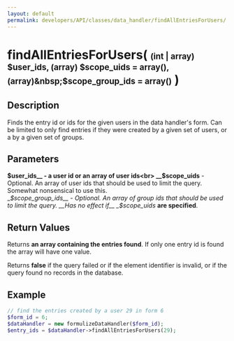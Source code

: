 ```yaml
---
layout: default
permalink: developers/API/classes/data_handler/findAllEntriesForUsers/
---
```


# findAllEntriesForUsers( <span style='font-size: 14pt;'>(int | array) $user_ids, (array) $scope_uids = array(), (array)&nbsp;$scope_group_ids = array()</span> )

## Description

Finds the entry id or ids for the given users in the data handler's form. Can be limited to only find entries if they were created by a given set of users, or a by a given set of groups.

## Parameters

__$user_ids__ - a user id or an array of user ids<br>
__$scope_uids__ - Optional. An array of user ids that should be used to limit the query. Somewhat nonsensical to use this.<br>
__$scope_group_ids__ - Optional. An array of group ids that should be used to limit the query. __Has no effect if__ _$scope_uids_ __are specified__.

## Return Values

Returns __an array containing the entries found__. If only one entry id is found the array will have one value.

Returns __false__ if the query failed or if the element identifier is invalid, or if the query found no records in the database.

## Example

~~~php
// find the entries created by a user 29 in form 6
$form_id = 6;
$dataHandler = new formulizeDataHandler($form_id);
$entry_ids = $dataHandler->findAllEntriesForUsers(29);
~~~
